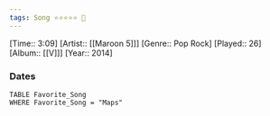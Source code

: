 ```yaml
---
tags: Song ⭐⭐⭐⭐⭐ 💛
---
```

[Time:: 3:09]
[Artist:: [[Maroon 5]]]
[Genre:: Pop Rock]
[Played:: 26]
[Album:: [[V]]]
[Year:: 2014]
### Dates
````dataview
TABLE Favorite_Song
WHERE Favorite_Song = "Maps"
````